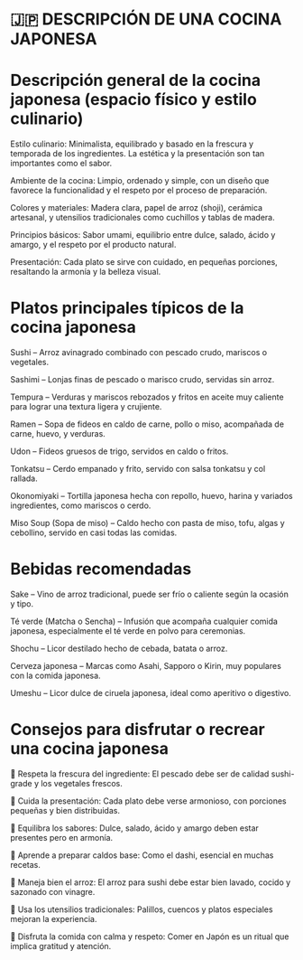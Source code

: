 # 🇯🇵 DESCRIPCIÓN DE UNA COCINA JAPONESA

# Descripción general de la cocina japonesa (espacio físico y estilo culinario)

Estilo culinario: Minimalista, equilibrado y basado en la frescura y temporada de los ingredientes. La estética y la presentación son tan importantes como el sabor.

Ambiente de la cocina: Limpio, ordenado y simple, con un diseño que favorece la funcionalidad y el respeto por el proceso de preparación.

Colores y materiales: Madera clara, papel de arroz (shoji), cerámica artesanal, y utensilios tradicionales como cuchillos y tablas de madera.

Principios básicos: Sabor umami, equilibrio entre dulce, salado, ácido y amargo, y el respeto por el producto natural.

Presentación: Cada plato se sirve con cuidado, en pequeñas porciones, resaltando la armonía y la belleza visual.

# Platos principales típicos de la cocina japonesa

Sushi – Arroz avinagrado combinado con pescado crudo, mariscos o vegetales.

Sashimi – Lonjas finas de pescado o marisco crudo, servidas sin arroz.

Tempura – Verduras y mariscos rebozados y fritos en aceite muy caliente para lograr una textura ligera y crujiente.

Ramen – Sopa de fideos en caldo de carne, pollo o miso, acompañada de carne, huevo, y verduras.

Udon – Fideos gruesos de trigo, servidos en caldo o fritos.

Tonkatsu – Cerdo empanado y frito, servido con salsa tonkatsu y col rallada.

Okonomiyaki – Tortilla japonesa hecha con repollo, huevo, harina y variados ingredientes, como mariscos o cerdo.

Miso Soup (Sopa de miso) – Caldo hecho con pasta de miso, tofu, algas y cebollino, servido en casi todas las comidas.

# Bebidas recomendadas

Sake – Vino de arroz tradicional, puede ser frío o caliente según la ocasión y tipo.

Té verde (Matcha o Sencha) – Infusión que acompaña cualquier comida japonesa, especialmente el té verde en polvo para ceremonias.

Shochu – Licor destilado hecho de cebada, batata o arroz.

Cerveza japonesa – Marcas como Asahi, Sapporo o Kirin, muy populares con la comida japonesa.

Umeshu – Licor dulce de ciruela japonesa, ideal como aperitivo o digestivo.

# Consejos para disfrutar o recrear una cocina japonesa

🥢 Respeta la frescura del ingrediente: El pescado debe ser de calidad sushi-grade y los vegetales frescos.

🍚 Cuida la presentación: Cada plato debe verse armonioso, con porciones pequeñas y bien distribuidas.

🧂 Equilibra los sabores: Dulce, salado, ácido y amargo deben estar presentes pero en armonía.

🍜 Aprende a preparar caldos base: Como el dashi, esencial en muchas recetas.

🍣 Maneja bien el arroz: El arroz para sushi debe estar bien lavado, cocido y sazonado con vinagre.

🥢 Usa los utensilios tradicionales: Palillos, cuencos y platos especiales mejoran la experiencia.

🎎 Disfruta la comida con calma y respeto: Comer en Japón es un ritual que implica gratitud y atención.